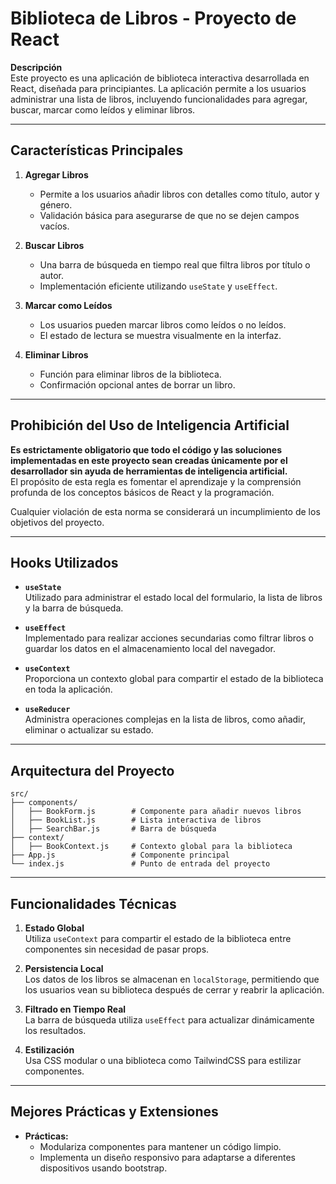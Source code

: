 # Biblioteca de Libros - Proyecto de React

**Descripción**  
Este proyecto es una aplicación de biblioteca interactiva desarrollada en React, diseñada para principiantes. La aplicación permite a los usuarios administrar una lista de libros, incluyendo funcionalidades para agregar, buscar, marcar como leídos y eliminar libros.

---

## Características Principales

1. **Agregar Libros**  
   - Permite a los usuarios añadir libros con detalles como título, autor y género.  
   - Validación básica para asegurarse de que no se dejen campos vacíos.

2. **Buscar Libros**  
   - Una barra de búsqueda en tiempo real que filtra libros por título o autor.  
   - Implementación eficiente utilizando `useState` y `useEffect`.

3. **Marcar como Leídos**  
   - Los usuarios pueden marcar libros como leídos o no leídos.  
   - El estado de lectura se muestra visualmente en la interfaz.

4. **Eliminar Libros**  
   - Función para eliminar libros de la biblioteca.  
   - Confirmación opcional antes de borrar un libro.

---

## Prohibición del Uso de Inteligencia Artificial

**Es estrictamente obligatorio que todo el código y las soluciones implementadas en este proyecto sean creadas únicamente por el desarrollador sin ayuda de herramientas de inteligencia artificial.**  
El propósito de esta regla es fomentar el aprendizaje y la comprensión profunda de los conceptos básicos de React y la programación. 

Cualquier violación de esta norma se considerará un incumplimiento de los objetivos del proyecto.

---

## Hooks Utilizados

- **`useState`**  
  Utilizado para administrar el estado local del formulario, la lista de libros y la barra de búsqueda.

- **`useEffect`**  
  Implementado para realizar acciones secundarias como filtrar libros o guardar los datos en el almacenamiento local del navegador.

- **`useContext`**  
  Proporciona un contexto global para compartir el estado de la biblioteca en toda la aplicación.

- **`useReducer`**  
  Administra operaciones complejas en la lista de libros, como añadir, eliminar o actualizar su estado.

---

## Arquitectura del Proyecto

```
src/
├── components/
│   ├── BookForm.js        # Componente para añadir nuevos libros
│   ├── BookList.js        # Lista interactiva de libros
│   ├── SearchBar.js       # Barra de búsqueda
├── context/
│   ├── BookContext.js     # Contexto global para la biblioteca
├── App.js                 # Componente principal
└── index.js               # Punto de entrada del proyecto
```

---

## Funcionalidades Técnicas

1. **Estado Global**  
   Utiliza `useContext` para compartir el estado de la biblioteca entre componentes sin necesidad de pasar props.

2. **Persistencia Local**  
   Los datos de los libros se almacenan en `localStorage`, permitiendo que los usuarios vean su biblioteca después de cerrar y reabrir la aplicación.

3. **Filtrado en Tiempo Real**  
   La barra de búsqueda utiliza `useEffect` para actualizar dinámicamente los resultados.

4. **Estilización**  
   Usa CSS modular o una biblioteca como TailwindCSS para estilizar componentes.

---

## Mejores Prácticas y Extensiones

- **Prácticas:**
  - Modulariza componentes para mantener un código limpio.
  - Implementa un diseño responsivo para adaptarse a diferentes dispositivos usando bootstrap.
